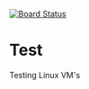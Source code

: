 [![Board Status](https://dev.azure.com/pradhi8751/98e194c6-b35d-4d23-90c6-e2b4171c5f00/daf374c7-6f19-41d3-8d7d-55cd07c8df65/_apis/work/boardbadge/1ac64264-254a-45d2-a605-0971437ed46a)](https://dev.azure.com/pradhi8751/98e194c6-b35d-4d23-90c6-e2b4171c5f00/_boards/board/t/daf374c7-6f19-41d3-8d7d-55cd07c8df65/Microsoft.RequirementCategory)
# Test
Testing Linux VM's
